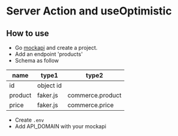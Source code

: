 # Server Action and useOptimistic

## How to use

- Go [mockapi](https://mockapi.io/projects) and create a project.
- Add an endpoint 'products'
- Schema as follow

| name    | type1     | type2            |
| ------- | --------- | ---------------- |
| id      | object id |                  |
| product | faker.js  | commerce.product |
| price   | faker.js  | commerce.price   |

- Create `.env`
- Add API_DOMAIN with your mockapi
